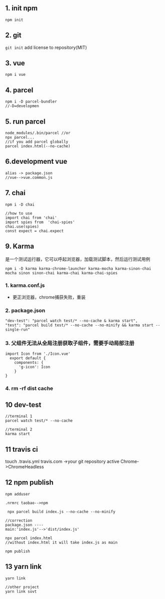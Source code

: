 ## 1. init npm
```npm init``` 
## 2. git
```git init```
add license to repository(MIT)
## 3. vue
```npm i vue```
## 4. parcel
```
npm i -D parcel-bundler
//-D=developmen
```
## 5. run parcel 
```
node_modules/.bin/parcel //or
npx parcel...
//if you add parcel globally
parcel index.html(--no-cache)
```
## 6.development vue
 ```
alias -> package.json 
//vue-->vue.common.js
```
## 7. chai
```npm i -D chai``` 
```
//how to use
import chai from 'chai'
import spies from  'chai-spies'
chai.use(spies)
const expect = chai.expect
```
## 9. Karma
是一个测试运行器，它可以呼起浏览器，加载测试脚本，然后运行测试用例
```$xslt
npm i -D karma karma-chrome-launcher karma-mocha karma-sinon-chai mocha sinon sinon-chai karma-chai karma-chai-spies
```
### 1. karma.conf.js 
* 更正浏览器，chrome捕获失败，重装
### 2. package.json
```
"dev-test": "parcel watch test/* --no-cache & karma start",
"test": "parcel build test/* --no-cache --no-minify && karma start --single-run"
```
### 3. 父组件无法从全局注册获取子组件，需要手动局部注册
```
import Icon from './Icon.vue'
  export default {
    components: {
      'g-icon': Icon
    }
}
```
### 4. rm -rf dist cache
## 10 dev-test
```shell script
//terminal 1
parcel watch test/* --no-cache
```
```shell script
//terminal 2
karma start
```
## 11 travis ci
touch .travis.yml
travis.com ->your git repository active 
Chrome->ChromeHeadless
## 12 npm publish
```shell script
npm adduser
``` 
```shell script
.nrmrc taobao-->npm
```
```shell script
 npx parcel build index.js --no-cache --no-minify
```
```shell script
//correction 
package.json ----
main:'index.js'-->'dist/index.js'
```
```shell script
npx parcel index.html 
//without index.html it will take index.js as main 
```
```shell script
npm publish
```
## 13 yarn link
```shell script
yarn link 
```
```shell script
//other project
yarn link sovt
```



